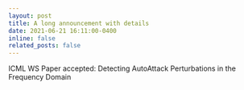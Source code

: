 ```yaml
---
layout: post
title: A long announcement with details
date: 2021-06-21 16:11:00-0400
inline: false
related_posts: false
---
```


ICML WS Paper accepted: Detecting AutoAttack Perturbations in the Frequency Domain

